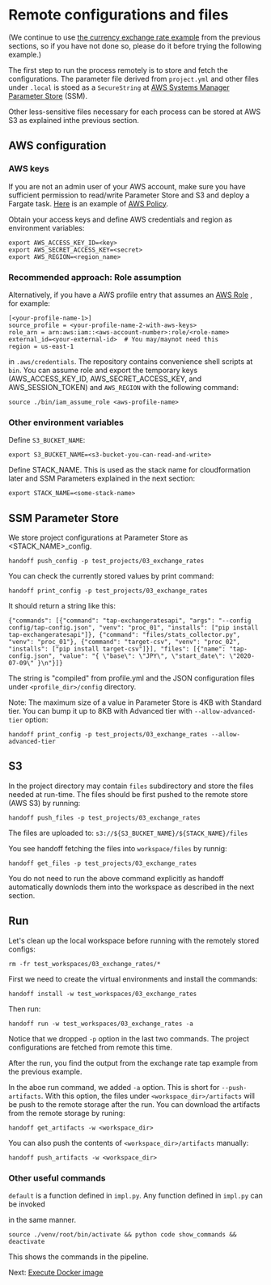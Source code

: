 # Remote configurations and files

(We continue to use
[the currency exchange rate example](venv_config)
from the previous
sections, so if you have not done so, please do it before trying the following
example.)

The first step to run the process remotely is to store and fetch the
configurations. The parameter file derived from `project.yml` and other files
under `.local` is stoed as a `SecureString` at
[AWS Systems Manager Parameter Store](https://console.aws.amazon.com/systems-manager/parameters)
(SSM).

Other less-sensitive files necessary for each process can be stored at AWS S3
as explained inthe previous section.

## AWS configuration

### AWS keys

If you are not an admin user of your AWS account, make sure you have sufficient
permission to read/write Parameter Store and S3 and deploy a Fargate task.
[Here](https://github.com/anelendata/fgops/blob/master/policy/fargate_deploy.yml)
is an example of
[AWS Policy](https://docs.aws.amazon.com/IAM/latest/UserGuide/access_policies.html).

Obtain your access keys and define AWS credentials and region as environment variables:
```
export AWS_ACCESS_KEY_ID=<key>
export AWS_SECRET_ACCESS_KEY=<secret>
export AWS_REGION=<region_name>
```

### Recommended approach: Role assumption

Alternatively, if you have a AWS profile entry that assumes an
[AWS Role](https://docs.aws.amazon.com/IAM/latest/UserGuide/id_roles.html)
, for example:
```
[<your-profile-name-1>]
source_profile = <your-profile-name-2-with-aws-keys>
role_arn = arn:aws:iam::<aws-account-number>:role/<role-name>
external_id=<your-external-id>  # You may/maynot need this
region = us-east-1
```
in `.aws/credentials`. The repository contains convenience shell scripts
at `bin`. You can assume role and export the temporary keys
(AWS_ACCESS_KEY_ID, AWS_SECRET_ACCESS_KEY, and AWS_SESSION_TOKEN)
and `AWS_REGION` with the following command:
```
source ./bin/iam_assume_role <aws-profile-name>
```

### Other environment variables

Define `S3_BUCKET_NAME`:

```
export S3_BUCKET_NAME=<s3-bucket-you-can-read-and-write>
```

Define STACK_NAME. This is used as the stack name for cloudformation
later and SSM Parameters explained in the next section:

```
export STACK_NAME=<some-stack-name>
```

## SSM Parameter Store

We store project configurations at Parameter Store as  <STACK_NAME>_config.

```
handoff push_config -p test_projects/03_exchange_rates
```

You can check the currently stored values by print command:

```
handoff print_config -p test_projects/03_exchange_rates
```

It should return a string like this:
```
{"commands": [{"command": "tap-exchangeratesapi", "args": "--config config/tap-config.json", "venv": "proc_01", "installs": ["pip install tap-exchangeratesapi"]}, {"command": "files/stats_collector.py", "venv": "proc_01"}, {"command": "target-csv", "venv": "proc_02", "installs": ["pip install target-csv"]}], "files": [{"name": "tap-config.json", "value": "{ \"base\": \"JPY\", \"start_date\": \"2020-07-09\" }\n"}]}
```

The string is "compiled" from profile.yml and the JSON configuration files under
`<profile_dir>/config` directory.

Note: The maximum size of a value in Parameter Store is 4KB with Standard
tier. You can bump it up to 8KB with Advanced tier with `--allow-advanced-tier` option:

```
handoff print_config -p test_projects/03_exchange_rates --allow-advanced-tier
```

## S3

In the project directory may contain `files` subdirectory and store the
files needed at run-time. The files should be first pushed to the remote
store (AWS S3) by running:

```
handoff push_files -p test_projects/03_exchange_rates
```

The files are uploaded to:
`s3://${S3_BUCKET_NAME}/${STACK_NAME}/files`

You see handoff fetching the files into `workspace/files` by runnig:
```
handoff get_files -p test_projects/03_exchange_rates
```

You do not need to run the above command explicitly as handoff automatically
downlods them into the workspace as described in the next section.

## Run

Let's clean up the local workspace before running with the remotely stored
configs:
```
rm -fr test_workspaces/03_exchange_rates/*
```

First we need to create the virtual environments and install the commands:
```
handoff install -w test_workspaces/03_exchange_rates
```

Then run:
```
handoff run -w test_workspaces/03_exchange_rates -a
```

Notice that we dropped `-p` option in the last two commands. The project
configurations are fetched from remote this time.

After the run, you find the output from the exchange rate tap example from
the previous example.

In the aboe run command, we added `-a` option. This is short for `--push-artifacts`.
With this option, the files under `<workspace_dir>/artifacts` will be push to
the remote storage after the run. You can download the artifacts from the
remote storage by runing:
```
handoff get_artifacts -w <workspace_dir>
```

You can also push the contents of `<workspace_dir>/artifacts` manually:
```
handoff push_artifacts -w <workspace_dir>
```

### Other useful commands

`default` is a function defined in `impl.py`. Any function defined in `impl.py` can be invoked

in the same manner.

```
source ./venv/root/bin/activate && python code show_commands && deactivate
```

This shows the commands in the pipeline.

Next: [Execute Docker image](docker)
